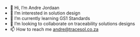 - 👋 Hi, I’m Andre Jordaan
- 👀 I’m interested in solution design
- 🌱 I’m currently learning GS1 Standards
- 💞️ I’m looking to collaborate on traceability solutions designs
- 📫 How to reach me andre@tracesol.co.za

<!---
andrejor309/andrejor309 is a ✨ special ✨ repository because its `README.md` (this file) appears on your GitHub profile.
You can click the Preview link to take a look at your changes.
--->
